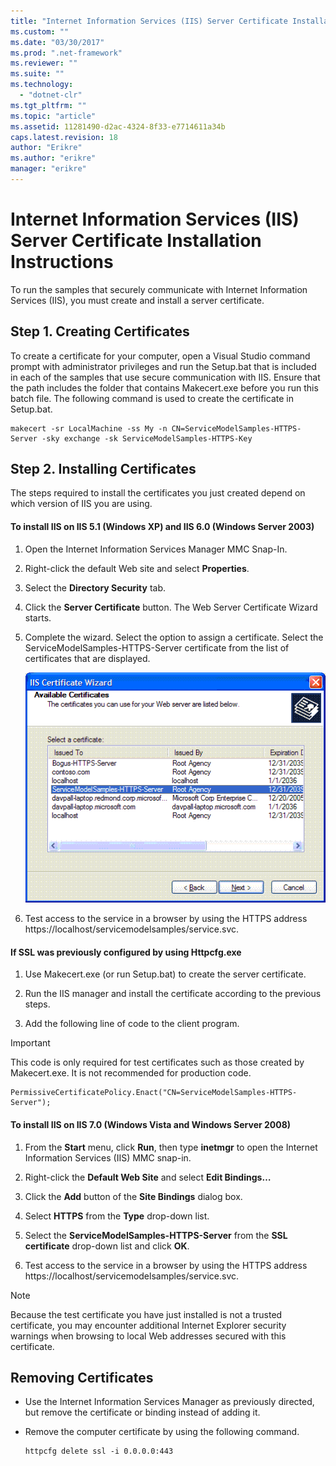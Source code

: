 ```yaml
---
title: "Internet Information Services (IIS) Server Certificate Installation Instructions"
ms.custom: ""
ms.date: "03/30/2017"
ms.prod: ".net-framework"
ms.reviewer: ""
ms.suite: ""
ms.technology: 
  - "dotnet-clr"
ms.tgt_pltfrm: ""
ms.topic: "article"
ms.assetid: 11281490-d2ac-4324-8f33-e7714611a34b
caps.latest.revision: 18
author: "Erikre"
ms.author: "erikre"
manager: "erikre"
---
```

# Internet Information Services (IIS) Server Certificate Installation Instructions
To run the samples that securely communicate with Internet Information Services (IIS), you must create and install a server certificate.  
  
## Step 1. Creating Certificates  
 To create a certificate for your computer, open a Visual Studio command prompt with administrator privileges and run the Setup.bat that is included in each of the samples that use secure communication with IIS. Ensure that the path includes the folder that contains Makecert.exe before you run this batch file. The following command is used to create the certificate in Setup.bat.  
  
```  
makecert -sr LocalMachine -ss My -n CN=ServiceModelSamples-HTTPS-Server -sky exchange -sk ServiceModelSamples-HTTPS-Key  
```  
  
## Step 2. Installing Certificates  
 The steps required to install the certificates you just created depend on which version of IIS you are using.  
  
#### To install IIS on IIS 5.1 (Windows XP) and IIS 6.0 (Windows Server 2003)  
  
1.  Open the Internet Information Services Manager MMC Snap-In.  
  
2.  Right-click the default Web site and select **Properties**.  
  
3.  Select the **Directory Security** tab.  
  
4.  Click the **Server Certificate** button. The Web Server Certificate Wizard starts.  
  
5.  Complete the wizard. Select the option to assign a certificate. Select the ServiceModelSamples-HTTPS-Server certificate from the list of certificates that are displayed.  
  
     ![IIS Certificate Wizard](../../../../docs/framework/wcf/samples/media/iiscertificate-wizard.GIF "IISCertificate_Wizard")  
  
6.  Test access to the service in a browser by using the HTTPS address https://localhost/servicemodelsamples/service.svc.  
  
#### If SSL was previously configured by using Httpcfg.exe  
  
1.  Use Makecert.exe (or run Setup.bat) to create the server certificate.  
  
2.  Run the IIS manager and install the certificate according to the previous steps.  
  
3.  Add the following line of code to the client program.  
  
> [!IMPORTANT]
>  This code is only required for test certificates such as those created by Makecert.exe. It is not recommended for production code.  
  
```  
PermissiveCertificatePolicy.Enact("CN=ServiceModelSamples-HTTPS-Server");  
```  
  
#### To install IIS on IIS 7.0 (Windows Vista and Windows Server 2008)  
  
1.  From the **Start** menu, click **Run**, then type **inetmgr** to open the Internet Information Services (IIS) MMC snap-in.  
  
2.  Right-click the **Default Web Site** and select **Edit Bindings…**  
  
3.  Click the **Add** button of the **Site Bindings** dialog box.  
  
4.  Select **HTTPS** from the **Type** drop-down list.  
  
5.  Select the **ServiceModelSamples-HTTPS-Server** from the **SSL certificate** drop-down list and click **OK**.  
  
6.  Test access to the service in a browser by using the HTTPS address https://localhost/servicemodelsamples/service.svc.  
  
> [!NOTE]
>  Because the test certificate you have just installed is not a trusted certificate, you may encounter additional Internet Explorer security warnings when browsing to local Web addresses secured with this certificate.  
  
## Removing Certificates  
  
-   Use the Internet Information Services Manager as previously directed, but remove the certificate or binding instead of adding it.  
  
-   Remove the computer certificate by using the following command.  
  
    ```  
    httpcfg delete ssl -i 0.0.0.0:443  
    ```
